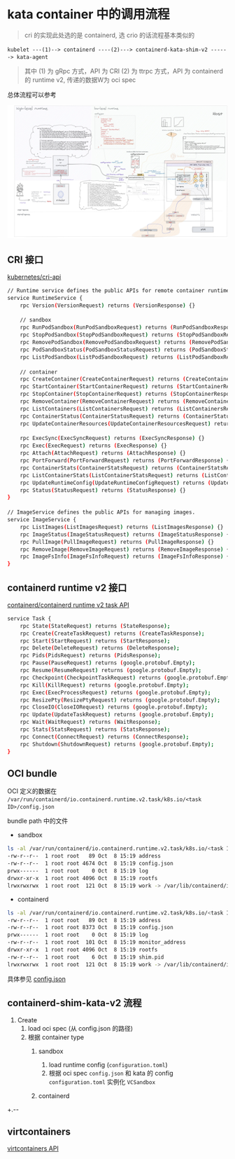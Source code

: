 # kata container 中的调用流程
> cri 的实现此处选的是  containerd, 选 crio 的话流程基本类似的

`kubelet ---(1)--> containerd ----(2)---> containerd-kata-shim-v2 ------> kata-agent`
> 其中 (1) 为 gRpc 方式，API 为 CRI
> (2) 为 ttrpc 方式，API 为 containerd 的 runtime v2, 传递的数据W为  oci spec

总体流程可以参考 

![](images/katacontainers-e2e-with-bg.jpeg)

## CRI 接口

[kubernetes/cri-api](https://github.com/kubernetes/cri-api/blob/master/pkg/apis/runtime/v1/api.proto)

```bash
// Runtime service defines the public APIs for remote container runtimes
service RuntimeService {
    rpc Version(VersionRequest) returns (VersionResponse) {}
	
	// sandbox
    rpc RunPodSandbox(RunPodSandboxRequest) returns (RunPodSandboxResponse) {}
    rpc StopPodSandbox(StopPodSandboxRequest) returns (StopPodSandboxResponse) {}
    rpc RemovePodSandbox(RemovePodSandboxRequest) returns (RemovePodSandboxResponse) {}
    rpc PodSandboxStatus(PodSandboxStatusRequest) returns (PodSandboxStatusResponse) {}
    rpc ListPodSandbox(ListPodSandboxRequest) returns (ListPodSandboxResponse) {}
	
	// container
    rpc CreateContainer(CreateContainerRequest) returns (CreateContainerResponse) {}
    rpc StartContainer(StartContainerRequest) returns (StartContainerResponse) {}
    rpc StopContainer(StopContainerRequest) returns (StopContainerResponse) {}
    rpc RemoveContainer(RemoveContainerRequest) returns (RemoveContainerResponse) {}
    rpc ListContainers(ListContainersRequest) returns (ListContainersResponse) {}
    rpc ContainerStatus(ContainerStatusRequest) returns (ContainerStatusResponse) {}
    rpc UpdateContainerResources(UpdateContainerResourcesRequest) returns (UpdateContainerResourcesResponse) {}

    rpc ExecSync(ExecSyncRequest) returns (ExecSyncResponse) {}
    rpc Exec(ExecRequest) returns (ExecResponse) {}
    rpc Attach(AttachRequest) returns (AttachResponse) {}
    rpc PortForward(PortForwardRequest) returns (PortForwardResponse) {}
    rpc ContainerStats(ContainerStatsRequest) returns (ContainerStatsResponse) {}
    rpc ListContainerStats(ListContainerStatsRequest) returns (ListContainerStatsResponse) {}
    rpc UpdateRuntimeConfig(UpdateRuntimeConfigRequest) returns (UpdateRuntimeConfigResponse) {}
    rpc Status(StatusRequest) returns (StatusResponse) {}
}

// ImageService defines the public APIs for managing images.
service ImageService {
    rpc ListImages(ListImagesRequest) returns (ListImagesResponse) {}
    rpc ImageStatus(ImageStatusRequest) returns (ImageStatusResponse) {}
    rpc PullImage(PullImageRequest) returns (PullImageResponse) {}
    rpc RemoveImage(RemoveImageRequest) returns (RemoveImageResponse) {}
    rpc ImageFsInfo(ImageFsInfoRequest) returns (ImageFsInfoResponse) {}
}
```


## containerd runtime v2 接口
[containerd/containerd runtime v2 task API](https://github.com/containerd/containerd/blob/main/runtime/v2/task/shim.proto)

```bash
service Task {
	rpc State(StateRequest) returns (StateResponse);
	rpc Create(CreateTaskRequest) returns (CreateTaskResponse);
	rpc Start(StartRequest) returns (StartResponse);
	rpc Delete(DeleteRequest) returns (DeleteResponse);
	rpc Pids(PidsRequest) returns (PidsResponse);
	rpc Pause(PauseRequest) returns (google.protobuf.Empty);
	rpc Resume(ResumeRequest) returns (google.protobuf.Empty);
	rpc Checkpoint(CheckpointTaskRequest) returns (google.protobuf.Empty);
	rpc Kill(KillRequest) returns (google.protobuf.Empty);
	rpc Exec(ExecProcessRequest) returns (google.protobuf.Empty);
	rpc ResizePty(ResizePtyRequest) returns (google.protobuf.Empty);
	rpc CloseIO(CloseIORequest) returns (google.protobuf.Empty);
	rpc Update(UpdateTaskRequest) returns (google.protobuf.Empty);
	rpc Wait(WaitRequest) returns (WaitResponse);
	rpc Stats(StatsRequest) returns (StatsResponse);
	rpc Connect(ConnectRequest) returns (ConnectResponse);
	rpc Shutdown(ShutdownRequest) returns (google.protobuf.Empty);
}
```


## OCI bundle

OCI 定义的数据在 `/var/run/containerd/io.containerd.runtime.v2.task/k8s.io/<task ID>/config.json`

bundle path 中的文件
- sandbox

```bash
ls -al /var/run/containerd/io.containerd.runtime.v2.task/k8s.io/<task ID>/
-rw-r--r--  1 root root   89 Oct  8 15:19 address
-rw-r--r--  1 root root 4674 Oct  8 15:19 config.json
prwx------  1 root root    0 Oct  8 15:19 log
drwxr-xr-x  1 root root 4096 Oct  8 15:19 rootfs
lrwxrwxrwx  1 root root  121 Oct  8 15:19 work -> /var/lib/containerd/io.containerd.runtime.v2.task/k8s.io/08ea62447079a5b95d6493d82a5d0253fda5b03130abab74d400e45bba725511
```

- containerd

```bash
ls -al /var/run/containerd/io.containerd.runtime.v2.task/k8s.io/<task ID>/
-rw-r--r--  1 root root   89 Oct  8 15:19 address
-rw-r--r--  1 root root 8373 Oct  8 15:19 config.json
prwx------  1 root root    0 Oct  8 15:19 log
-rw-r--r--  1 root root  101 Oct  8 15:19 monitor_address
drwxr-xr-x  1 root root 4096 Oct  8 15:19 rootfs
-rw-r--r--  1 root root    6 Oct  8 15:19 shim.pid
lrwxrwxrwx  1 root root  121 Oct  8 15:19 work -> /var/lib/containerd/io.containerd.runtime.v2.task/k8s.io/42c9241c910025e35858d44af039b94f58732f77876f2c1ef99c7a3a65bfd33c
```

具体参见 [config.json](data/config(oci%20spec).json)

## containerd-shim-kata-v2 流程

1. Create 
   1. load oci spec (从 config.json 的路径)
   2. 根据 container type
      1. sandbox
         1. load  runtime config (`configuration.toml`)
         2. 根据 oci spec `config.json` 和 kata 的 config `configuration.toml` 实例化 `VCSandbox`

      2. containerd
      
+.--
## virtcontainers


[virtcontainers API](https://github.com/kata-containers/kata-containers/blob/main/src/runtime/virtcontainers/documentation/api/1.0/api.md)